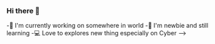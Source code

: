 ### Hi there 👋

-🔭 I'm currently working on somewhere in world
-🌱 I'm newbie and still learning
-:computer: Love to explores new thing especially on Cyber
-->
